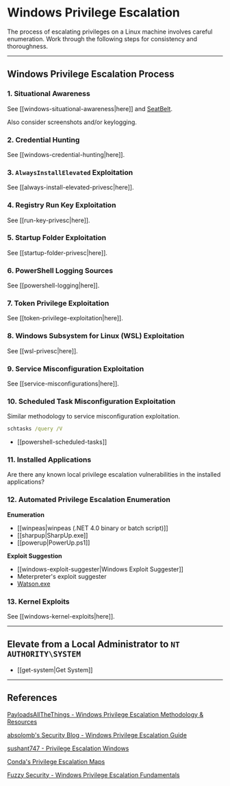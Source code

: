 # Windows Privilege Escalation

The process of escalating privileges on a Linux machine involves careful enumeration. Work through the following steps for consistency and thoroughness.

---

## Windows Privilege Escalation Process

### 1. Situational Awareness

See [[windows-situational-awareness|here]] and [SeatBelt](https://github.com/GhostPack/Seatbelt).

Also consider screenshots and/or keylogging.

### 2. Credential Hunting

See [[windows-credential-hunting|here]].

### 3. `AlwaysInstallElevated` Exploitation

See [[always-install-elevated-privesc|here]].

### 4. Registry Run Key Exploitation

See [[run-key-privesc|here]].

### 5. Startup Folder Exploitation

See [[startup-folder-privesc|here]].

### 6. PowerShell Logging Sources

See [[powershell-logging|here]].

### 7. Token Privilege Exploitation

See [[token-privilege-exploitation|here]].

### 8. Windows Subsystem for Linux (WSL) Exploitation

See [[wsl-privesc|here]].

### 9. Service Misconfiguration Exploitation

See [[service-misconfigurations|here]].

### 10. Scheduled Task Misconfiguration Exploitation

Similar methodology to service misconfiguration exploitation.

```cmd
schtasks /query /V
```

- [[powershell-scheduled-tasks]]

### 11. Installed Applications

Are there any known local privilege escalation vulnerabilities in the installed applications?

### 12. Automated Privilege Escalation Enumeration

**Enumeration**

- [[winpeas|winpeas (.NET 4.0 binary or batch script)]]
- [[sharpup|SharpUp.exe]]
- [[powerup|PowerUp.ps1]]

**Exploit Suggestion**

- [[windows-exploit-suggester|Windows Exploit Suggester]]
- Meterpreter's exploit suggester
- [Watson.exe](https://github.com/rasta-mouse/Watson)

### 13. Kernel Exploits

See [[windows-kernel-exploits|here]].

---

## Elevate from a Local Administrator to `NT AUTHORITY\SYSTEM`

- [[get-system|Get System]]

---

## References

[PayloadsAllTheThings - Windows Privilege Escalation Methodology & Resources](https://github.com/swisskyrepo/PayloadsAllTheThings/blob/master/Methodology%20and%20Resources/Windows%20-%20Privilege%20Escalation.md)

[absolomb's Security Blog - Windows Privilege Escalation Guide](https://www.absolomb.com/2018-01-26-Windows-Privilege-Escalation-Guide/)

[sushant747 - Privilege Escalation Windows](https://sushant747.gitbooks.io/total-oscp-guide/content/privilege_escalation_windows.html)

[Conda's Privilege Escalation Maps](https://github.com/C0nd4/OSCP-Priv-Esc)

[Fuzzy Security - Windows Privilege Escalation Fundamentals](https://www.fuzzysecurity.com/tutorials/16.html)
